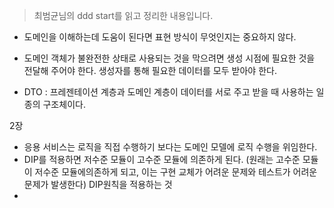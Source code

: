 > 최범균님의 ddd start를 읽고 정리한 내용입니다. 



- 도메인을 이해하는데 도움이 된다면 표현 방식이 무엇인지는 중요하지 않다. 
- 도메인 객체가 불완전한 상태로 사용되는 것을 막으려면 생성 시점에 필요한 것을 전달해 주어야 한다. 생성자를 통해 필요한 데이터를 모두 받아야 한다. 

- DTO : 프레젠테이션 계층과 도메인 계층이 데이터를 서로 주고 받을 때 사용하는 일종의 구조체이다.



2장

- 응용 서비스는 로직을 직접 수행하기 보다는 도메인 모델에 로직 수행을 위임한다.
- DIP를 적용하면 저수준 모듈이 고수준 모듈에 의존하게 된다. (원래는 고수준 모듈이 저수준 모듈에의존하게 되고, 이는 구현 교체가 어려운 문제와 테스트가 어려운 문제가 발생한다) DIP원칙을 적용하는 것
- 

